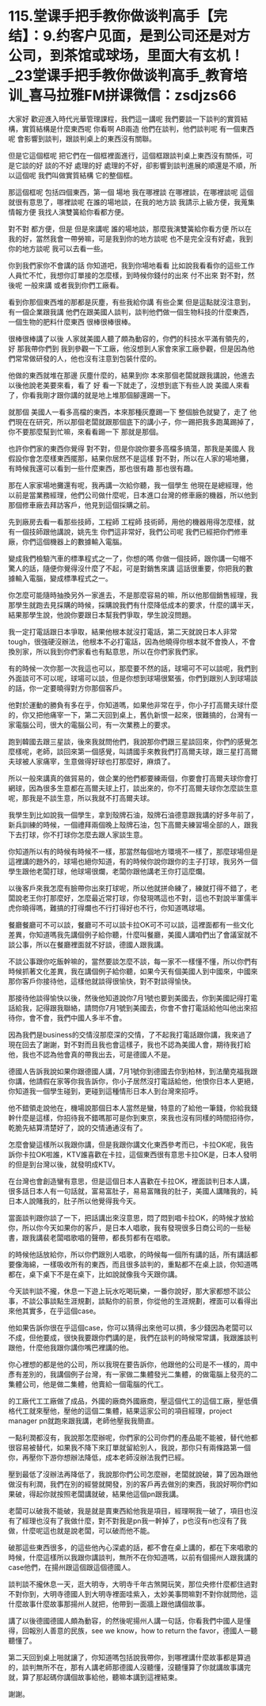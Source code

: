 # 115.堂课手把手教你做谈判高手【完结】：9.约客户见面，是到公司还是对方公司，到茶馆或球场，里面大有玄机！_23堂课手把手教你做谈判高手_教育培训_喜马拉雅FM拼课微信：zsdjzs66

大家好 歡迎進入時代光華管理課程，我們這一講呢 我們要談一下談判的實質結構，實質結構是什麼東西呢 你看啊 AB兩造 他們在談判，他們談判呢 有一個東西呢 會影響到談判，跟談判桌上的東西沒有關聯。

但是它這個框呢 把它們在一個框裡面進行，這個框跟談判桌上東西沒有關係，可是它談的好 談的不好 處理的好 處理的不好，卻影響到談判進展的順還是不順，所以這個呢 我們叫做實質結構 它的整個框。

那這個框呢 包括四個東西，第一個 場地 我在哪裡談 在哪裡談，在哪裡談呢 這個就很有意思了，哪裡談呢 在誰的場地談，在我的地方談 我請示上級方便，我蒐集情報方便 我找人演雙簧給你看都方便。

對不對 都方便，但是 但是來講呢 誰的場地談，那麼我演雙簧給你看方便 所以在我的好，當然我會一帶勞嘛，可是我到你的地方談呢 也不是完全沒有好處，我到你的地方談呢 我可以去看一些。

你到我們家你不會講的話 你知道吧，我到你場地看看 比如說我看看你的這些工作人員忙不忙，我想你訂單接的怎麼樣，到時候你錢付的出來 付不出來 對不對，然後呢 一般來講 或者我到你們工廠看。

看到你那個東西堆的那都是灰塵，有些我給你講 有些企業 但是這點就沒注意到，有一個企業跟我講 他們在跟美國人談判，談判他們做一個生物科技的什麼東西，一個生物的肥料什麼東西 很棒很棒很棒。

很棒很棒講了以後 人家就美國人聽了頗為動容的，你們的科技水平滿有領先的，好 那我帶你們到 我到參觀一下工廠，他沒想到人家會來家工廠參觀，但是因為他們常常做研發的人，他也沒有注意到包裝什麼的。

他做的東西就堆在那邊 灰塵什麼的，結果到你 本來那個老闆就跟我講說，他進去以後他說老美要來看，看了 好 看一下就走了，沒想到底下有些人說 美國人來看了，你看我剛才跟你講的就是地上堆那個腳還踢一下。

就那個 美國人一看多高檔的東西，本來那種灰塵踢一下 整個臉色就變了，走了 他們現在在研究，所以那個老闆就跟那個底下的講小子，你一踢把我多跑萬踢掉了，你不要那麼幫到忙嘛，來看看踢一下 那就是那個。

也許你們家的東西你覺得 對不對，但是你說你要多高檔多搞蕩，那我是美國人 我假設你會怎麼樣東西擺那，結果你居然不是這樣 對不對，所以在人家的場地攤，有時候我還可以看到一些什麼東西，那也很有趣 那也很有趣。

那在人家家場地攤還有呢，我再講一次給你聽，我一個學生 他現在是總經理，他以前是當業務經理，他們公司做什麼呢，日本進口台灣的修車廠的機器，所以他到那個修車廠去拜訪客戶，他見到這個採購之前。

先到廠房去看一看那些技師，工程師 工程師 技術師，用他的機器用得怎麼樣，就有一個技師跟他講說，姚先生 你們這非常好，我們公司呢 我們已經把你們修車廠，你們這個機器上的數據輸入電腦。

變成我們檢驗汽車的標準程式之一了，你想的嗎 你做一個技師，跟你講一句帽不驚人的話，隨便你覺得沒什麼了不起，可是對銷售來講 這話很重要，你把我的數據輸入電腦，變成標準程式之一。

你怎麼可能隨時抽換另外一家進去，不是那麼容易的嘛，所以他那個銷售經理，我那學生就跑去見採購的時候，採購說我們有什麼降低成本的要求，什麼的講半天，結果那學生說，他說你要跟日本幫我們爭取，學生說沒問題。

我一定打電話跟日本爭取，結果他根本就沒打電話，第二天就說日本人非常tough，很強硬沒辦法，他根本不必打電話，因為他曉得你根本就不會換人，不會換別家，所以我到你們家看也有點意思，所以在你們家我們家。

有的時候一次你那一次我這也可以，那麼要不然的話，球場可不可以談呢，我們到外面談可不可以呢，球場可以談，但是你想到球場很緊張，你們到跟別人到球場談的話，你一定要曉得對方你那個客戶。

他對於運動的勝負有多在乎，你知道嗎，如果他非常在乎，你小子打高爾夫球什麼的，你又把他痛宰一下，第二天回到桌上，舊仇新恨一起來，很難搞的，台灣有一家電腦公司，很大的電腦公司，有一次業務上的要求。

跑到韓國去跟三星談，後來我就問他們，我說那你們跟三星談回來，你們的感覺怎麼樣呢，老師，談回來第一個感覺，叫請國手來教我們打高爾夫球，跟三星打高爾夫球被人家痛宰，生意做得好球也打那麼好，麻煩了。

所以一般來講真的做貿易的，做企業的他們都要練兩個，你要會打高爾夫球你會打網球，因為很多生意都在高爾夫球上打，談出來的，你不打高爾夫球你怎麼談生意呢，那我是不談生意，所以我就不打高爾夫球。

我學生到比如說我一個學生，拿到殼牌石油，殼牌石油德意跟我講的好多年前了，新兵訓練的時候，一個禮拜兩個晚上殼牌石油，包下高爾夫練習場全部的人，跟我下去打球，你不打球你怎麼去跟人家談生意。

你知道所以有的時候有時候不一樣，那當然每個地方環境不一樣了，那麼球場但是這裡講的題外的，球場也絕你知道，有的時候你說你跟你的主子打球，我另外一個學生跟他老闆打球，他球場很爛，老闆你跟他講老王你打這麼爛。

以後客戶來我怎麼有臉帶你出來打球呢，所以他就拼命練了，練就打得不錯了，老闆說老王你打那麼好，怎麼最近常打球，你發現嗎這也不對，這也不對說半軍儒半虎你曉得嗎，難搞的打得爛也不行打得好也不行，你知道嗎球場。

餐廳餐廳可不可以談，餐廳可不可以談卡拉OK可不可以談，這裡面都有一些文化差異，你知道嗎我先講個例子給你聽，什麼叫餐廳，美國人講咱們出了會議室就不談公事，所以在餐廳裡面就不好談，德國人跟我講。

不談公事跟你吃飯幹嘛的，當然要談怎麼不談，每一家不一樣懂不懂，所以你們有時候抓著文化差異，我在講個例子給你聽，如果今天有個美國人到中國來，中國來那你客戶你接待他，這樣他就談得很愉快，對不對談得愉快。

那接待他談得愉快以後，然後他知道說你7月1號也要到美國去，你到美國記得打電話給我，記得跟我聯絡，請問你7月1號到美國去，你會不會打電話給他叫他出來招待你，會不會，我們中國人多半不會。

因為我們是business的交情沒那麼深的交情，了不起我打電話跟你講，我來過了現在回去了謝謝，對不對而且我也會這樣子，我也不認為美國人會，期待我打給他，我也不認為他會真的帶我出去，可是德國人不是。

德國人告訴我說如果你跟德國人講，7月1號你到德國去你到柏林，到法蘭克福我跟你講，他請假在家等你我告訴你，你小子居然沒打電話給他，他恨你日本人更絕，你知道我一個學生碰到，更碰到這種情形日本人到台灣來招呼。

他不錯領走說他在，機場說那個日本人當然是蠻，特意的了給他一筆錢，你給我錢幹什麼是這樣，你招待我不錯嗎那可是你到東京，來我也沒有同樣的時間招待你，乾脆先結算清楚好了，說的交情通通沒有了。

怎麼會變這樣所以我跟你講，但是我跟你講文化東西參考而已，卡拉OK呢，我告訴你卡拉OK啦誰，KTV誰喜歡在卡拉，這個東西很有意思卡拉OK是，日本人發明的但是到台灣以後，就發明成KTV。

在台灣也會創造蠻有意思，但是這個日本人喜歡在卡拉OK，裡面談判日本人講，很多話日本人有一句話就，富易富肚子，易易富賭我的肚子，美國人講賭我的，純日本人說賭我的，肚子所以他覺得我今天。

當面談判跟你談了一下，把話講出來沒意思，悶了悶到唱卡拉OK，的時候才放給你，所以你今天如果你的客戶，是日本人唱歌，我有發現很多日商公司的一些秘書，跟我講裴老闆唱歌唱的聲帶，都長剪都有在唱歌。

的時候他話放給你，所以你們跟別人唱歌，的時候每一個所有講的話，所有講話都要像海綿，一樣吸收所有的東西，而且很多談判的，重點都不在桌上談，你知道嗎都在，桌下桌下不是在桌下，比如說就像我今天跟你講。

今天談判談不攏，休息一下遊上玩水吃喝玩樂，一番你說好，那大家都想不談公事，不談公事談點生涯規劃，談點你的前景，你從他的生涯規劃，裡面可以看得出來他其實多，在乎這個case。

他如果告訴你很在乎這個case，你可以猜得出來他可以擠，多少錢因為老闆可以不成，但他要成，很快我要跟你們講的是，我們在談判的時候常常講，我跟誰談判跟他，什麼他我跟你講你嘴巴裡講的他。

你心裡想的都是他的公司，所以我現在要告訴你，他跟他的公司是不一樣的，周中彥有差別的，我講個例子台灣，有一家做二集體發光二集體，的做電腦上發亮的二集體公司，他是做二集體，他賣給一個電腦的代工。

的工廠代工工廠做了成品，外國的廠商外國廠商，壓這個代工的這個工廠，壓低價格代工就來壓他，壓他的這個二集體，結果這家公司的項目經理，project manager pn就跑來跟我講，老師他壓我我簡直。

一點利潤都沒有，我說那怎麼辦呢，你們家的公司你們的產品能不能被，替代他都很容易被替代，如果我不降下來訂單就留給別人，我說，那你只有兩條路第一個你，再壓你下游你想辦法降低，成本老師沒辦法我們已經。

壓到最低了沒辦法再降低了，我說那你們公司怎麼辦，老闆就說破，算了因為跟他做沒有利潤，我們在別的經營就開發，別的客戶再去做別的東西，我說好啊你們如果破，得起你就按照老闆講就破，結果他這個pn跟我講。

老闆可以破我不能破，我是就是賣東西給他我是項目，經理啊我一破了，項目也沒有了經理也沒有了我做什麼，對不對我是pn我一幹掉了，p也沒有n也沒有了我做，什麼呢這也就是說老闆，可以破而他不能。

破那這些東西很多，的這些他內心深處的話，都不會在桌上講的，都在下來唱歌的時候，什麼這樣所以我跟你講談判，無所不在你知道嗎，以前有個揚州人跟我講的case他們，在揚州跟這個跟這個德國人。

談判談不攏休息一天，逛大明寺，大明寺千年古煞開玩笑，那位央修什麼都住過對不對你到，大明寺德國人到大明寺裡面哇紫入，太妙美事問嘛對不對你就問他，這什麼故事什麼故事那揚州人就把，他帶到一面牆上跟他講個故事。

講了以後德國德國人頗為動容，的然後呢揚州人講一句話，你看我們中國人是懂得，回報別人善意的民族，see we know，how to return the favor，德國人一聽聽懂了。

第二天回到桌上啪就讓了，你知道嗎包括說我帶你，到哪裡講什麼故事都是算過的，談判無所不在，那有人講老師那德國人沒聽懂，沒聽懂算了你就講故事講完就，算了那起碼你講個故事給他，聽嘛本講到這裡結束。

謝謝。
